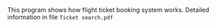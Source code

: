 This program shows how flight ticket booking system works.
Detailed information in file `Ticket search.pdf`
